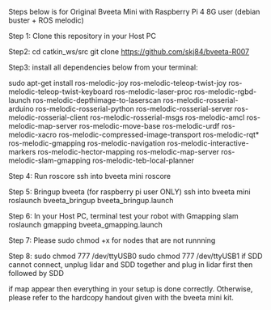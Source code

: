Steps below is for Original Bveeta Mini with Raspberry Pi 4 8G user (debian buster + ROS melodic)

Step 1:
Clone this repository in your Host PC

Step2:
cd catkin_ws/src
git clone https://github.com/skj84/bveeta-R007

Step3:
install all dependencies below from your terminal:

sudo apt-get install ros-melodic-joy ros-melodic-teleop-twist-joy   ros-melodic-teleop-twist-keyboard ros-melodic-laser-proc   ros-melodic-rgbd-launch ros-melodic-depthimage-to-laserscan   ros-melodic-rosserial-arduino ros-melodic-rosserial-python   ros-melodic-rosserial-server ros-melodic-rosserial-client   ros-melodic-rosserial-msgs ros-melodic-amcl ros-melodic-map-server   ros-melodic-move-base ros-melodic-urdf ros-melodic-xacro   ros-melodic-compressed-image-transport ros-melodic-rqt*   ros-melodic-gmapping ros-melodic-navigation ros-melodic-interactive-markers ros-melodic-hector-mapping ros-melodic-map-server ros-melodic-slam-gmapping ros-melodic-teb-local-planner

Step 4: Run roscore
ssh into bveeta mini
roscore
 
Step 5: Bringup bveeta (for raspberry pi user ONLY)
ssh into bveeta mini
roslaunch bveeta_bringup bveeta_bringup.launch

Step 6:
In your Host PC, terminal test your robot with Gmapping slam
roslaunch gmapping bveeta_gmapping.launch

Step 7:
Please sudo chmod +x for nodes that are not runnning 

Step 8: 
sudo chmod 777 /dev/ttyUSB0
sudo chmod 777 /dev/ttyUSB1
if SDD cannot connect, unplug lidar and SDD together and plug in lidar first then followed by SDD 

if map appear then everything in your setup is done correctly. Otherwise, please refer to the hardcopy handout given
with the bveeta mini kit.
